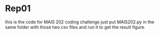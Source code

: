 # Rep01
this is the code for MAIS 202 coding challenge
just put MAIS202.py in the same folder with those two csv files and run it to get the result figure.
